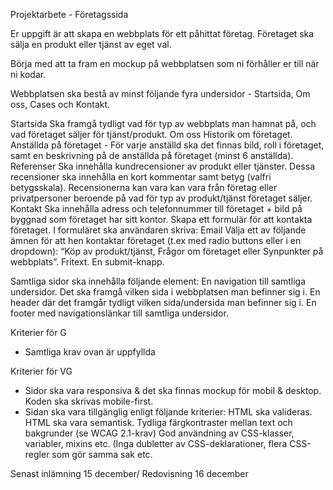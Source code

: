 Projektarbete - Företagssida

Er uppgift är att skapa en webbplats för ett påhittat företag. Företaget ska sälja en produkt eller tjänst av eget val.

Börja med att ta fram en mockup på webbplatsen som ni förhåller er till när ni kodar.

Webbplatsen ska bestå av minst följande fyra undersidor - Startsida, Om oss, Cases och Kontakt.

Startsida
Ska framgå tydligt vad för typ av webbplats man hamnat på, och vad företaget säljer för tjänst/produkt.
Om oss
Historik om företaget.
Anställda på företaget - För varje anställd ska det finnas bild, roll i företaget, samt en beskrivning på de anställda på företaget (minst 6 anställda).
Referenser
Ska innehålla kundrecensioner av produkt eller tjänster. Dessa recensioner ska innehålla en kort kommentar samt betyg (valfri betygsskala). Recensionerna kan vara kan vara från företag eller privatpersoner beroende på vad för typ av produkt/tjänst företaget säljer.
Kontakt
Ska innehålla adress och telefonnummer till företaget + bild på byggnad som företaget har sitt kontor.
Skapa ett formulär för att kontakta företaget. I formuläret ska användaren skriva:
Email
Välja ett av följande ämnen för att hen kontaktar företaget (t.ex med radio buttons eller i en dropdown): “Köp av produkt/tjänst, Frågor om företaget eller Synpunkter på webbplats”.
Fritext.
En submit-knapp.

Samtliga sidor ska innehålla följande element:
En navigation till samtliga undersidor. Det ska framgå vilken sida i webbplatsen man befinner sig i.
En header där det framgår tydligt vilken sida/undersida man befinner sig i.
En footer med navigationslänkar till samtliga undersidor.

Kriterier för G

- Samtliga krav ovan är uppfyllda

Kriterier för VG

- Sidor ska vara responsiva & det ska finnas mockup för mobil & desktop. Koden ska skrivas mobile-first.
- Sidan ska vara tillgänglig enligt följande kriterier:
  HTML ska valideras.
  HTML ska vara semantisk.
  Tydliga färgkontraster mellan text och bakgrunder (se WCAG 2.1-krav)
  God användning av CSS-klasser, variabler, mixins etc. (Inga dubletter av CSS-deklarationer, flera CSS-regler som gör samma sak etc.

Senast inlämning 15 december/ Redovisning 16 december
